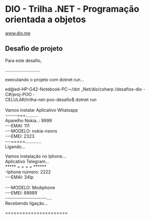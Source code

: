 # DIO - Trilha .NET - Programação orientada a objetos
www.dio.me

## Desafio de projeto
Para este desafio, 

............................

executando o projeto com dotnet run...

ed@ed-HP-G42-Notebook-PC:~/dot _Net/dio/csharp /desafios-dio -C#/proj-POO - <br>
CELULAR/trilha-net-poo-desafio$ dotnet run <br>
<br>
Vamos instalar Aplicativo Whatsapp<br>
------===..........<br>
Aparelho Nokia..: 9999<br>
---EMAI: 111 <br>
---MODELO: nokia-nsnns  <br>
---EMEI: 2323  <br>
---=====............. <br>
Ligando...<br>

Vamos instalação no Iphone...<br>
 Aplicativo  Telegram...<br>
***** = = = =  ******  <br>
-Iphone número: 2222  <br>
---EMAI: 34Ip  <br>  
---MODELO: Modiphone   <br>
---EMEI: 88989  <br>
---------------------....   <br>
Recebendo ligação...  <br>

======================  <br>
